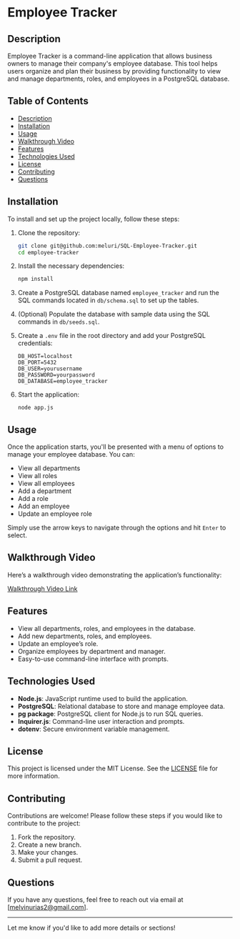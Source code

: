 # Employee Tracker

## Description

Employee Tracker is a command-line application that allows business owners to manage their company's employee database. This tool helps users organize and plan their business by providing functionality to view and manage departments, roles, and employees in a PostgreSQL database.

## Table of Contents

- [Description](#description)
- [Installation](#installation)
- [Usage](#usage)
- [Walkthrough Video](#walkthrough-video)
- [Features](#features)
- [Technologies Used](#technologies-used)
- [License](#license)
- [Contributing](#contributing)
- [Questions](#questions)

## Installation

To install and set up the project locally, follow these steps:

1. Clone the repository:

   ```bash
   git clone git@github.com:meluri/SQL-Employee-Tracker.git
   cd employee-tracker
   ```

2. Install the necessary dependencies:

   ```bash
   npm install
   ```

3. Create a PostgreSQL database named `employee_tracker` and run the SQL commands located in `db/schema.sql` to set up the tables.

4. (Optional) Populate the database with sample data using the SQL commands in `db/seeds.sql`.

5. Create a `.env` file in the root directory and add your PostgreSQL credentials:

   ```
   DB_HOST=localhost
   DB_PORT=5432
   DB_USER=yourusername
   DB_PASSWORD=yourpassword
   DB_DATABASE=employee_tracker
   ```

6. Start the application:

   ```
   node app.js
   ```

## Usage

Once the application starts, you'll be presented with a menu of options to manage your employee database. You can:

- View all departments
- View all roles
- View all employees
- Add a department
- Add a role
- Add an employee
- Update an employee role

Simply use the arrow keys to navigate through the options and hit `Enter` to select.

## Walkthrough Video

Here’s a walkthrough video demonstrating the application’s functionality:

[Walkthrough Video Link](#)

## Features

- View all departments, roles, and employees in the database.
- Add new departments, roles, and employees.
- Update an employee’s role.
- Organize employees by department and manager.
- Easy-to-use command-line interface with prompts.

## Technologies Used

- **Node.js**: JavaScript runtime used to build the application.
- **PostgreSQL**: Relational database to store and manage employee data.
- **pg package**: PostgreSQL client for Node.js to run SQL queries.
- **Inquirer.js**: Command-line user interaction and prompts.
- **dotenv**: Secure environment variable management.

## License

This project is licensed under the MIT License. See the [LICENSE](LICENSE) file for more information.

## Contributing

Contributions are welcome! Please follow these steps if you would like to contribute to the project:

1. Fork the repository.
2. Create a new branch.
3. Make your changes.
4. Submit a pull request.

## Questions

If you have any questions, feel free to reach out via email at [melvinurias2@gmail.com].

---

Let me know if you'd like to add more details or sections!